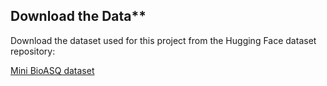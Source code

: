 ## Download the Data**

   Download the dataset used for this project from the Hugging Face dataset repository:

   [Mini BioASQ dataset](https://huggingface.co/datasets/rag-datasets/mini-bioasq/tree/main/data)